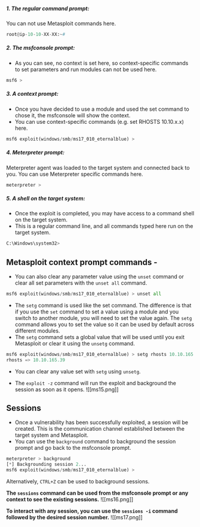 ##### 1. **The regular command prompt:** 
You can not use Metasploit commands here.
```python
root@ip-10-10-XX-XX:~#
```

##### 2. The msfconsole prompt:
- As you can see, no context is set here, so context-specific commands to set parameters and run modules can not be used here.
```python
msf6 >
```

##### 3. A context prompt:
- Once you have decided to use a module and used the set command to chose it, the msfconsole will show the context.
- You can use context-specific commands (e.g. set RHOSTS 10.10.x.x) here.
```python
msf6 exploit(windows/smb/ms17_010_eternalblue) >
```

##### 4. Meterpreter prompt:
Meterpreter agent was loaded to the target system and connected back to you. You can use Meterpreter specific commands here.
```python
meterpreter >
```

##### 5. A shell on the target system:
- Once the exploit is completed, you may have access to a command shell on the target system.
- This is a regular command line, and all commands typed here run on the target system.
```python
C:\Windows\system32>
```

## Metasploit context prompt commands - 
- You can also clear any parameter value using the `unset` command or clear all set parameters with the `unset all` command.
```python
msf6 exploit(windows/smb/ms17_010_eternalblue) > unset all
```

- The `setg` command is used like the set command. The difference is that if you use the `set` command to set a value using a module and you switch to another module, you will need to set the value again. The `setg` command allows you to set the value so it can be used by default across different modules.
- The `setg` command sets a global value that will be used until you exit Metasploit or clear it using the `unsetg` command.
```python
msf6 exploit(windows/smb/ms17_010_eternalblue) > setg rhosts 10.10.165.39
rhosts => 10.10.165.39
```

- You can clear any value set with `setg` using `unsetg`.

- The `exploit -z` command will run the exploit and background the session as soon as it opens.
![[ms15.png]]

## Sessions
- Once a vulnerability has been successfully exploited, a session will be created. This is the communication channel established between the target system and Metasploit.
- You can use the `background` command to background the session prompt and go back to the msfconsole prompt.
```python
meterpreter > background
[*] Backgrounding session 2...
msf6 exploit(windows/smb/ms17_010_eternalblue) > 
```
Alternatively, `CTRL+Z` can be used to background sessions.

**The `sessions` command can be used from the msfconsole prompt or any context to see the existing sessions.**
![[ms16.png]]

**To interact with any session, you can use the `sessions -i` command followed by the desired session number.**
![[ms17.png]]
